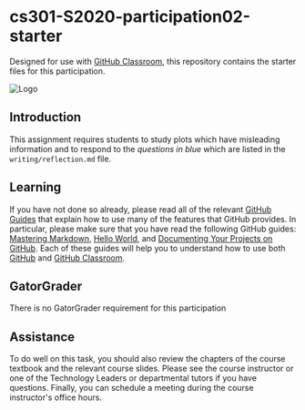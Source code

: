 
# cs301-S2020-participation02-starter

Designed for use with [GitHub Classroom](https://classroom.github.com/), this repository contains the starter files for this participation.

![Logo](writing/graphics/logo.jpg)

## Introduction

This assignment requires students to study plots which have misleading information and to respond to the _questions in blue_ which are listed in the `writing/reflection.md` file.  


## Learning

If you have not done so already, please read all of the relevant [GitHub Guides](https://guides.github.com/) that explain how to use many of the features that GitHub provides. In particular, please make sure that you have read the following GitHub guides: [Mastering Markdown](https://guides.github.com/features/mastering-markdown/), [Hello World](https://guides.github.com/activities/hello-world/), and [Documenting Your Projects on GitHub](https://guides.github.com/features/wikis/). Each of these guides will help you to understand how to use both [GitHub](http://github.com) and [GitHub Classroom](https://classroom.github.com/).

## GatorGrader
There is no GatorGrader requirement for this participation

## Assistance
To do well on this task, you should also review the chapters of the course textbook and the relevant course slides. Please see the course instructor or one of the Technology Leaders or departmental tutors if you have questions. Finally, you can schedule a meeting during the course instructor's office hours.
